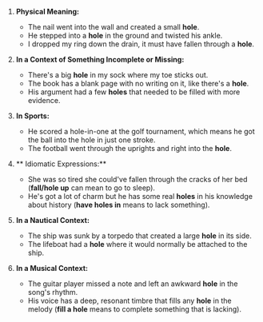 1. **Physical Meaning:**
   - The nail went into the wall and created a small **hole**.
   - He stepped into a **hole** in the ground and twisted his ankle.
   - I dropped my ring down the drain, it must have fallen through a **hole**.

2. **In a Context of Something Incomplete or Missing:**
   - There's a big **hole** in my sock where my toe sticks out.
   - The book has a blank page with no writing on it, like there's a **hole**.
   - His argument had a few **holes** that needed to be filled with more evidence.

3. **In Sports:**
   - He scored a hole-in-one at the golf tournament, which means he got the ball into the hole in just one stroke.
   - The football went through the uprights and right into the **hole**.

4. ** Idiomatic Expressions:**
   - She was so tired she could've fallen through the cracks of her bed (**fall/hole up** can mean to go to sleep).
   - He's got a lot of charm but he has some real **holes** in his knowledge about history (**have holes in** means to lack something).

5. **In a Nautical Context:**
   - The ship was sunk by a torpedo that created a large **hole** in its side.
   - The lifeboat had a **hole** where it would normally be attached to the ship.

6. **In a Musical Context:**
   - The guitar player missed a note and left an awkward **hole** in the song's rhythm.
   - His voice has a deep, resonant timbre that fills any **hole** in the melody (**fill a hole** means to complete something that is lacking).